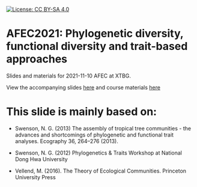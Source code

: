 [![License: CC BY-SA 4.0](https://img.shields.io/badge/License-CC%20BY--SA%204.0-lightgrey.svg)](https://creativecommons.org/licenses/by-sa/4.0/)

# AFEC2021: Phylogenetic diversity, functional diversity and trait-based approaches

Slides and materials for 2021-11-10 AFEC at XTBG.

View the accompanying slides [here](https://forest-canopy.github.io/assets/PDFD/FDPD.html) and course materials [here](https://forest-canopy.github.io/assets/PDFD/diversity.html)

# This slide is mainly based on:

- Swenson, N. G. (2013) The assembly of tropical tree communities - the advances and shortcomings of phylogenetic and functional trait analyses. Ecography 36, 264–276 (2013).

- Swenson, N. G. (2012) Phylogenetics & Traits Workshop at National Dong Hwa University

- Vellend, M. (2016). The Theory of Ecological Communities. Princeton University Press

